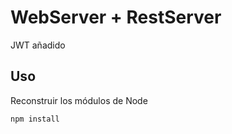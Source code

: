 # WebServer + RestServer

JWT añadido

## Uso

Reconstruir los módulos de Node

```
npm install
```
